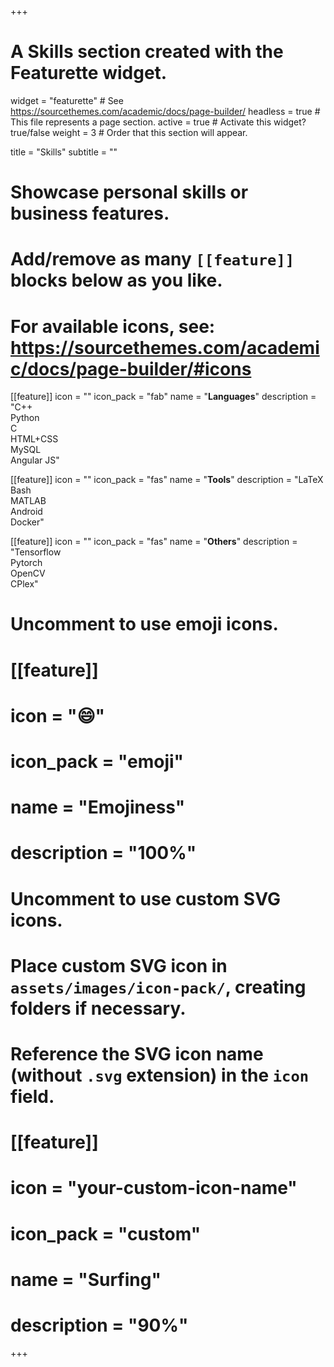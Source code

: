 +++
# A Skills section created with the Featurette widget.
widget = "featurette"  # See https://sourcethemes.com/academic/docs/page-builder/
headless = true  # This file represents a page section.
active = true  # Activate this widget? true/false
weight = 3  # Order that this section will appear.

title = "Skills"
subtitle = ""

# Showcase personal skills or business features.
# 
# Add/remove as many `[[feature]]` blocks below as you like.
# 
# For available icons, see: https://sourcethemes.com/academic/docs/page-builder/#icons

[[feature]]
  icon = ""
  icon_pack = "fab"
  name = "**Languages**"
  description = "C++ <br/> Python <br/> C <br/> HTML+CSS <br/> MySQL <br/> Angular JS"
  
[[feature]]
  icon = ""
  icon_pack = "fas"
  name = "**Tools**"
  description = "LaTeX <br/> Bash <br/> MATLAB <br/> Android<br/>Docker"  
  
[[feature]]
  icon = ""
  icon_pack = "fas"
  name = "**Others**"
  description = "Tensorflow<br/>Pytorch<br/>OpenCV<br/>CPlex"

# Uncomment to use emoji icons.
# [[feature]]
#  icon = ":smile:"
#  icon_pack = "emoji"
#  name = "Emojiness"
#  description = "100%"  

# Uncomment to use custom SVG icons.
# Place custom SVG icon in `assets/images/icon-pack/`, creating folders if necessary.
# Reference the SVG icon name (without `.svg` extension) in the `icon` field.
# [[feature]]
#  icon = "your-custom-icon-name"
#  icon_pack = "custom"
#  name = "Surfing"
#  description = "90%"

+++
